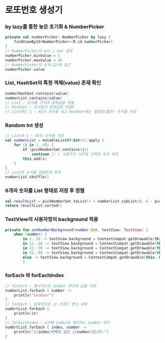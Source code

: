 # 로또번호 생성기

### by lazy를 통한 늦은 초기화 & NumberPicker
~~~kotlin
private val numberPicker: NumberPicker by lazy {
	findViewById<NumberPicker>(R.id.numberPicker)
}
// NumberPicker의 min / max 설정
numberPicker.minValue = 1
numberPicker.maxValue = 45
// NumberPicker의 숫자(값)에 접근
numberPicker.value
~~~

### List, HashSet의 특정 객체(value) 존재 확인
~~~kotlin
numberHashSet.contains(value)
numberList.contains(value)
// List : 순서를 가지며 중복값을 허용
// HashSet : 순서없이 중복값을 허용X
// List에는 1 ~ 45의 숫자를 넣고 HashSet에는 결정된(뽑은) 숫자를 저장
~~~

### Random Int 생성
~~~kotlin
// List에 1 ~ 45의 숫자를 저장
val numberList = mutableListOf<Int>().apply {
	for (i in 1..45) {
		if (pickNumberSet.contains(i))
			continue // / 사용자가 사전에 선택한 숫자 제외
		this.add(i)
	}
}
// List의 순서를 랜덤하게 변경
numberList.shuffle()
~~~

### 6개의 숫자를 List 형태로 저장 후 정렬
~~~kotlin
val resultList = pickNumberSet.toList() + numberList.subList(0, 6 - pickNumberSet.size)
return resultList.sorted()
~~~

### TextView의 사용자정의 background 적용
~~~kotlin
private fun setNumberBackground(number:Int, textView: TextView) {
    when (number) {
        in 1..10 -> textView.background = ContextCompat.getDrawable(this, R.drawable.ball_yellow)
        in 11..20 -> textView.background = ContextCompat.getDrawable(this, R.drawable.ball_blue)
        in 21..30 -> textView.background = ContextCompat.getDrawable(this, R.drawable.ball_red)
        in 31..40 -> textView.background = ContextCompat.getDrawable(this, R.drawable.ball_gray)
        else -> textView.background = ContextCompat.getDrawable(this, R.drawable.ball_green)
        }
~~~

### forEach 와 forEachIndex
~~~kotlin
// forEach : 명시적으로 number 변수에 값을 지정
numberList.forEach { number ->
    println("$number")
}
// forEach : 암묵적으로 it 키워드 변수 사용
numbrtList.forEach {
    println(it)
}
// forEachIndex : n번째 index와 해당하는 number 변수
numbrtList.forEach { index, number ->
	println("${index}번째의 값은 ${number}입니다.")
}
~~~
